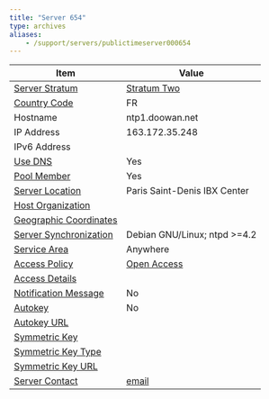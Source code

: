 ```yaml
---
title: "Server 654"
type: archives
aliases:
    - /support/servers/publictimeserver000654
---
```


| Item | Value |
| ----- | ----- |
| [Server Stratum](/support/servers/serverstratum) | [Stratum Two](/support/servers/stratumtwotimeservers) |
| [Country Code](/support/servers/countrycode) | FR |
| Hostname |   ntp1.doowan.net |
| IP Address |  163.172.35.248  |
| IPv6 Address | |
| [Use DNS](/support/servers/usedns) | Yes |
| [Pool Member](/support/servers/poolmember) | Yes  |
| [Server Location](/support/servers/serverlocation) |  Paris Saint-Denis IBX Center |
| [Host Organization](/support/servers/hostorganization) | |
| [ Geographic Coordinates](/support/servers/geographiccoordinates) |  |
| [Server Synchronization](/support/servers/serversynchronization) |  Debian GNU/Linux; ntpd >=4.2 |
| [Service Area](/support/servers/servicearea) | Anywhere |
| [Access Policy](/support/servers/accesspolicy) | [Open Access](/support/servers/openaccess) |
| [Access Details](/support/servers/accessdetails) |  |
| [Notification Message](/support/servers/notificationmessage) | No |
| [Autokey](/support/servers/autokey) | No |
| [Autokey URL](/support/servers/autokeyurl) | |
| [Symmetric Key](/support/servers/symmetrickey) | |
| [Symmetric Key Type](/support/servers/symmetrickeytype) | |
| [Symmetric Key URL](/support/servers/symmetrickeyurl) | |
| [Server Contact](/support/servers/servercontact) | [email](mailto:ntp@doowan.net) |
